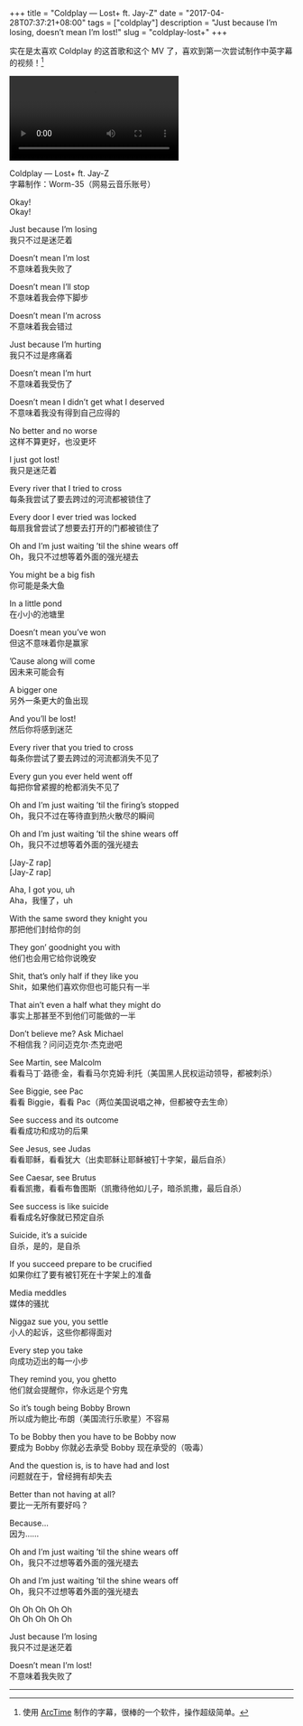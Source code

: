 +++
title = "Coldplay — Lost+ ft. Jay-Z"
date = "2017-04-28T07:37:21+08:00"
tags = ["coldplay"]
description = "Just because I’m losing, doesn’t mean I’m lost!"
slug = "coldplay-lost+"
+++

实在是太喜欢 Coldplay 的这首歌和这个 MV 了，喜欢到第一次尝试制作中英字幕的视频！[^1]

<video src="QmXQPq7Ux74iUZyWBrne4VMjYypD8xnFMRsKHQb3m6xmRe"></video>

Coldplay — Lost+ ft. Jay-Z  
字幕制作：Worm-35（网易云音乐账号）

Okay!  
Okay!

Just because I’m losing  
我只不过是迷茫着

Doesn’t mean I’m lost  
不意味着我失败了

Doesn’t mean I’ll stop  
不意味着我会停下脚步

Doesn’t mean I’m across  
不意味着我会错过

Just because I’m hurting  
我只不过是疼痛着

Doesn’t mean I’m hurt  
不意味着我受伤了

Doesn’t mean I didn’t get what I deserved  
不意味着我没有得到自己应得的

No better and no worse  
这样不算更好，也没更坏

I just got lost!  
我只是迷茫着

Every river that I tried to cross  
每条我尝试了要去跨过的河流都被锁住了

Every door I ever tried was locked  
每扇我曾尝试了想要去打开的门都被锁住了

Oh and I’m just waiting ’til the shine wears off  
Oh，我只不过想等着外面的强光褪去

You might be a big fish  
你可能是条大鱼

In a little pond  
在小小的池塘里

Doesn’t mean you’ve won  
但这不意味着你是赢家

’Cause along will come  
因未来可能会有

A bigger one  
另外一条更大的鱼出现

And you’ll be lost!  
然后你将感到迷茫

Every river that you tried to cross  
每条你尝试了要去跨过的河流都消失不见了

Every gun you ever held went off  
每把你曾紧握的枪都消失不见了

Oh and I’m just waiting ’til the firing’s stopped  
Oh，我只不过在等待直到热火散尽的瞬间

Oh and I’m just waiting ’til the shine wears off  
Oh，我只不过想等着外面的强光褪去

[Jay-Z rap]  
[Jay-Z rap]

Aha, I got you, uh  
Aha，我懂了，uh

With the same sword they knight you  
那把他们封给你的剑

They gon’ goodnight you with  
他们也会用它给你说晚安

Shit, that’s only half if they like you  
Shit，如果他们喜欢你但也可能只有一半

That ain’t even a half what they might do  
事实上那甚至不到他们可能做的一半

Don’t believe me? Ask Michael  
不相信我？问问迈克尔·杰克逊吧

See Martin, see Malcolm  
看看马丁·路德·金，看看马尔克姆·利托（美国黑人民权运动领导，都被刺杀）

See Biggie, see Pac  
看看 Biggie，看看 Pac（两位美国说唱之神，但都被夺去生命）

See success and its outcome  
看看成功和成功的后果

See Jesus, see Judas  
看看耶稣，看看犹大（出卖耶稣让耶稣被钉十字架，最后自杀）

See Caesar, see Brutus  
看看凯撒，看看布鲁图斯（凯撒待他如儿子，暗杀凯撒，最后自杀）

See success is like suicide  
看看成名好像就已预定自杀

Suicide, it’s a suicide  
自杀，是的，是自杀

If you succeed prepare to be crucified  
如果你红了要有被钉死在十字架上的准备

Media meddles  
媒体的骚扰

Niggaz sue you, you settle  
小人的起诉，这些你都得面对

Every step you take  
向成功迈出的每一小步

They remind you, you ghetto  
他们就会提醒你，你永远是个穷鬼

So it’s tough being Bobby Brown  
所以成为鲍比·布朗（美国流行乐歌星）不容易

To be Bobby then you have to be Bobby now  
要成为 Bobby 你就必去承受 Bobby 现在承受的（吸毒）

And the question is, is to have had and lost  
问题就在于，曾经拥有却失去

Better than not having at all?  
要比一无所有要好吗？

Because...  
因为……

Oh and I’m just waiting ’til the shine wears off  
Oh，我只不过想等着外面的强光褪去

Oh and I’m just waiting ’til the shine wears off  
Oh，我只不过想等着外面的强光褪去

Oh Oh Oh Oh Oh  
Oh Oh Oh Oh Oh

Just because I’m losing  
我只不过是迷茫着

Doesn’t mean I’m lost!  
不意味着我失败了

---

[^1]: 使用 [ArcTime](https://www.arctime.org/) 制作的字幕，很棒的一个软件，操作超级简单。
